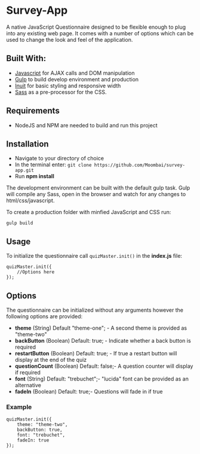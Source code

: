 # Survey-App
A native JavaScript Questionnaire designed to be flexible enough to plug into any existing web page. It comes with a number of options which can be used to change the look and feel of the application.  

## Built With:
* [Javascript](http://api.jquery.com/) for AJAX calls and DOM manipulation  
* [Gulp](http://gulpjs.com/) to build develop environment and production
* [Inuit](https://github.com/inuitcss) for basic styling and responsive width
* [Sass](http://sass-lang.com/) as a pre-processor for the CSS.

## Requirements
- NodeJS and NPM are needed to build and run this project 

## Installation 
- Navigate to your directory of choice 
- In the terminal enter: `git clone https://github.com/Moombai/survey-app.git`
- Run **npm install** 

The development environment can be built with the default gulp task. Gulp will compile any Sass, open in the browser and watch for any changes to html/css/javascript.

To create a production folder with minfied JavaScript and CSS run:  
```
gulp build 
```
## Usage 
To initialize the questionnaire call `quizMaster.init()` in the **index.js** file:  
```
quizMaster.init({
    //Options here 
});
```
## Options
The questionnaire can be initialized without any arguments however the following options are provided:

- **theme** (String) Default "theme-one"; - A second theme is provided as "theme-two"
- **backButton** (Boolean) Default: true; - Indicate whether a back button is required 
- **restartButton** (Boolean) Default: true; - If true a restart button will display at the end of the quiz
- **questionCount** (Boolean) Default: false;- A question counter will display if required  
- **font** (String) Default: "trebuchet";- "lucida" font can be provided as an alternative 
- **fadeIn** (Boolean) Default: true;- Questions will fade in if true 

### Example 
```
quizMaster.init({
	theme: "theme-two",
	backButton: true,
	font: "trebuchet",
	fadeIn: true
});
```